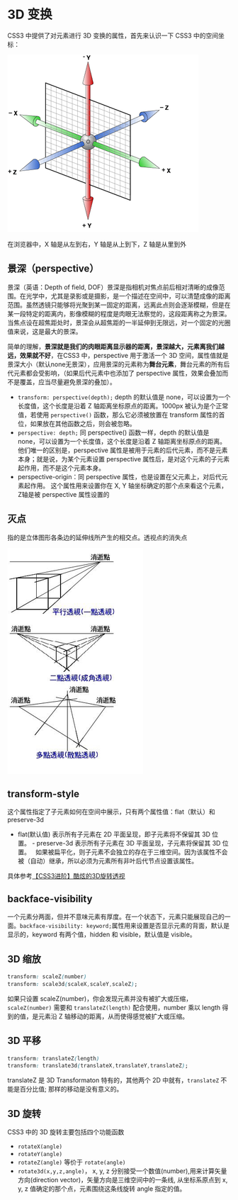 # 3D 变换

CSS3 中提供了对元素进行 3D 变换的属性，首先来认识一下 CSS3 中的空间坐标：

![](index_files/css3_3d.png)

在浏览器中，X 轴是从左到右，Y 轴是从上到下，Z 轴是从里到外

## 景深（perspective）

景深（英语：Depth of field, DOF）景深是指相机对焦点前后相对清晰的成像范围。在光学中，尤其是录影或是摄影，是一个描述在空间中，可以清楚成像的距离范围。虽然透镜只能够将光聚到某一固定的距离，远离此点则会逐渐模糊，但是在某一段特定的距离内，影像模糊的程度是肉眼无法察觉的，这段距离称之为景深。当焦点设在超焦距处时，景深会从超焦距的一半延伸到无限远，对一个固定的光圈值来说，这是最大的景深。

简单的理解，**景深就是我们的肉眼距离显示器的距离，景深越大，元素离我们越远，效果就不好**，在CSS3 中，perspective 用于激活一个 3D 空间，属性值就是景深大小（默认none无景深），应用景深的元素称为**舞台元素**，舞台元素的所有后代元素都会受影响，（如果后代元素中也添加了 perspective 属性，效果会叠加而不是覆盖，应当尽量避免景深的叠加）。
 
- `transform: perspective(depth);` depth 的默认值是 none，可以设置为一个长度值，这个长度是沿着 Z 轴距离坐标原点的距离。1000px 被认为是个正常值，若使用 `perspective()` 函数，那么它必须被放置在 transform 属性的首位，如果放在其他函数之后，则会被忽略。
- `perspective: depth;` 同 perspective() 函数一样，depth 的默认值是 none，可以设置为一个长度值，这个长度是沿着 Z 轴距离坐标原点的距离。他们唯一的区别是，perspective 属性是被用于元素的后代元素，而不是元素本身；就是说，为某个元素设置 perspective 属性后，是对这个元素的子元素起作用，而不是这个元素本身。
- perspective-origin：同 perspective 属性，也是设置在父元素上，对后代元素起作用。 这个属性用来设置你在 X, Y 轴坐标确定的那个点来看这个元素，Z轴是被 perspective 属性设置的 

## 灭点

指的是立体图形各条边的延伸线所产生的相交点。透视点的消失点

![](index_files/css_destory_point.png)

## transform-style

这个属性指定了子元素如何在空间中展示，只有两个属性值：flat（默认）和 preserve-3d

- flat(默认值) 表示所有子元素在 2D 平面呈现，即子元素将不保留其 3D 位置。
- preserve-3d 表示所有子元素在 3D 平面呈现，子元素将保留其 3D 位置。
 
如果被扁平化，则子元素不会独立的存在于三维空间。因为该属性不会被（自动）继承，所以必须为元素所有非叶后代节点设置该属性。

具体参考[【CSS3进阶】酷炫的3D旋转透视](https://www.cnblogs.com/coco1s/p/5414153.html)

## backface-visibility

一个元素分两面，但并不意味元素有厚度。在一个状态下，元素只能展现自己的一面。`backface-visibility: keyword;`属性用来设置是否显示元素的背面，默认是显示的，keyword 有两个值，hidden 和 visible，默认值是 visible。

## 3D 缩放

```css
transform: scaleZ(number)
transform: scale3d(scaleX,scaleY,scaleZ);
```

如果只设置 scaleZ(number)，你会发现元素并没有被扩大或压缩，`scaleZ(number)` 需要和 `translateZ(length)` 配合使用，number 乘以 length 得到的值，是元素沿 Z 轴移动的距离，从而使得感觉被扩大或压缩。

## 3D 平移

```css
transform: translateZ(length)
transform: translate3d(translateX,translateY,translateZ);
```

translateZ 是 3D Transformaton 特有的，其他两个 2D 中就有，`translateZ` 不能是百分比值; 那样的移动是没有意义的。

## 3D 旋转

CSS3 中的 3D 旋转主要包括四个功能函数

- `rotateX(angle)`
- `rotateY(angle)`
- `rotateZ(angle)` 等价于 `rotate(angle)`
- `rotate3d(x,y,z,angle)`， x, y, z 分别接受一个数值(number),用来计算矢量方向(direction vector)，矢量方向是三维空间中的一条线, 从坐标系原点到 x, y, z 值确定的那个点，元素围绕这条线旋转 angle 指定的值。

